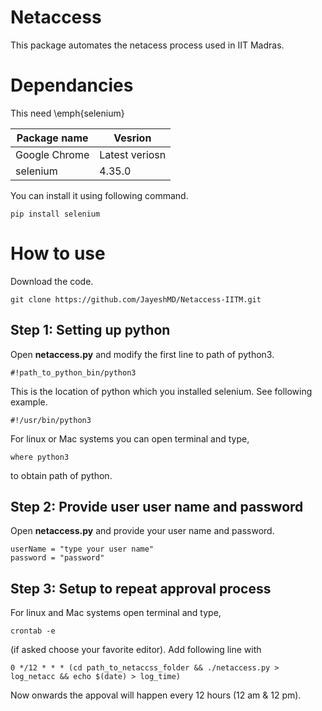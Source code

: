 # Netaccess

This package automates the netacess process used in IIT Madras. 

# Dependancies

This need \emph{selenium}

| Package name | Vesrion|
|--------------|---------|
| Google Chrome| Latest veriosn| 
| selenium     | 4.35.0|

You can install it using following command.

```
pip install selenium
```

# How to use

Download the code.

```
git clone https://github.com/JayeshMD/Netaccess-IITM.git
```

## Step 1: Setting up python
Open **netaccess.py** and modify the first line to path of python3.

```
#!path_to_python_bin/python3
```

This is the location of python which you installed selenium. See following example.

```
#!/usr/bin/python3
```

For linux or Mac systems you can open terminal and type, 
```
where python3
```
to obtain path of python.

## Step 2: Provide user user name and password

Open **netaccess.py** and provide your user name and password.

```
userName = "type your user name"
password = "password"
```

## Step 3: Setup to repeat approval process

For linux and Mac systems open terminal and type,
```
crontab -e
```

(if asked choose your favorite editor).
Add following line with 

```
0 */12 * * * (cd path_to_netaccss_folder && ./netaccess.py > log_netacc && echo $(date) > log_time)
```

Now onwards the appoval will happen every 12 hours (12 am & 12 pm).




